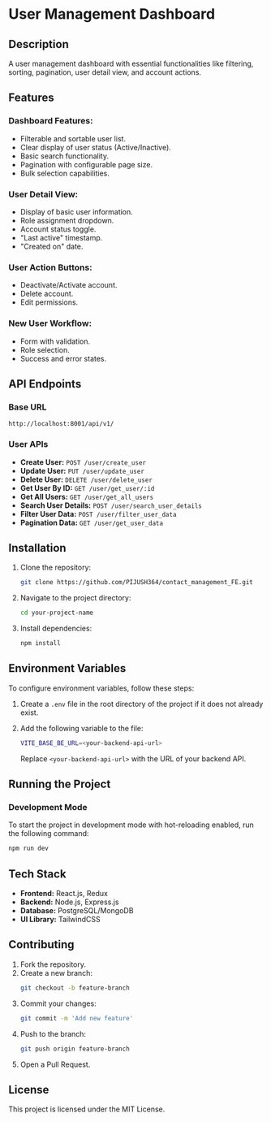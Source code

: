 # User Management Dashboard

## Description

A user management dashboard with essential functionalities like filtering, sorting, pagination, user detail view, and account actions.

## Features

### Dashboard Features:

- Filterable and sortable user list.
- Clear display of user status (Active/Inactive).
- Basic search functionality.
- Pagination with configurable page size.
- Bulk selection capabilities.

### User Detail View:

- Display of basic user information.
- Role assignment dropdown.
- Account status toggle.
- "Last active" timestamp.
- "Created on" date.

### User Action Buttons:

- Deactivate/Activate account.
- Delete account.
- Edit permissions.

### New User Workflow:

- Form with validation.
- Role selection.
- Success and error states.

## API Endpoints

### Base URL

```
http://localhost:8001/api/v1/
```

### User APIs

- **Create User:** `POST /user/create_user`
- **Update User:** `PUT /user/update_user`
- **Delete User:** `DELETE /user/delete_user`
- **Get User By ID:** `GET /user/get_user/:id`
- **Get All Users:** `GET /user/get_all_users`
- **Search User Details:** `POST /user/search_user_details`
- **Filter User Data:** `POST /user/filter_user_data`
- **Pagination Data:** `GET /user/get_user_data`

## Installation

1. Clone the repository:
   ```sh
   git clone https://github.com/PIJUSH364/contact_management_FE.git
   ```
2. Navigate to the project directory:
   ```sh
   cd your-project-name
   ```
3. Install dependencies:
   ```sh
   npm install
   ```

## Environment Variables

To configure environment variables, follow these steps:

1. Create a `.env` file in the root directory of the project if it does not already exist.
2. Add the following variable to the file:

   ```sh
   VITE_BASE_BE_URL=<your-backend-api-url>
   ```

   Replace `<your-backend-api-url>` with the URL of your backend API.

## Running the Project

### Development Mode

To start the project in development mode with hot-reloading enabled, run the following command:

```sh
npm run dev
```

## Tech Stack

- **Frontend:** React.js, Redux
- **Backend:** Node.js, Express.js
- **Database:** PostgreSQL/MongoDB
- **UI Library:** TailwindCSS

## Contributing

1. Fork the repository.
2. Create a new branch:
   ```sh
   git checkout -b feature-branch
   ```
3. Commit your changes:
   ```sh
   git commit -m 'Add new feature'
   ```
4. Push to the branch:
   ```sh
   git push origin feature-branch
   ```
5. Open a Pull Request.

## License

This project is licensed under the MIT License.
